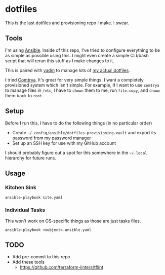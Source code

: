 # dotfiles

This is the last dotfiles and provisioning repo I make. I swear.

## Tools

I'm using [Ansible](https://www.ansible.com/). Inside of this repo, I've tried to configure everything to be as simple as possible using this. I might even create a simple CLI/bash script that will rerun this stuff as I make changes to it.

This is paired with [yadm](https://yadm.io/) to manage lots of [my actual dotfiles](https://github.com/thecjharries/dotfiles-yadm).

I tried [Comtrya](https://www.comtrya.dev/). It's great for very simple things. I want a completely provisioned system which isn't simple. For example, if I want to use `comtrya` to manage files in `/etc`, I have to `chown` them to me, run `file.copy`, and `chown` them back to `root`.

## Setup

Before I run this, I have to do the following things (in no particular order)

* Create `~/.config/ansible/dotfiles-provisioning-vault` and export its password from my password manager
* Set up an SSH key for use with my GitHub account

I should probably figure out a spot for this somewhere in the `~/.local` hierarchy for future runs.

## Usage

### Kitchen Sink

```console
ansible-playbook site.yaml
```

### Individual Tasks

This won't work on OS-specific things as those are just tasks files.

```console
ansible-playbook <subject>.ansible.yaml
```

## TODO
* Add pre-commit to this repo
* Add these tools
    * https://github.com/terraform-linters/tflint
